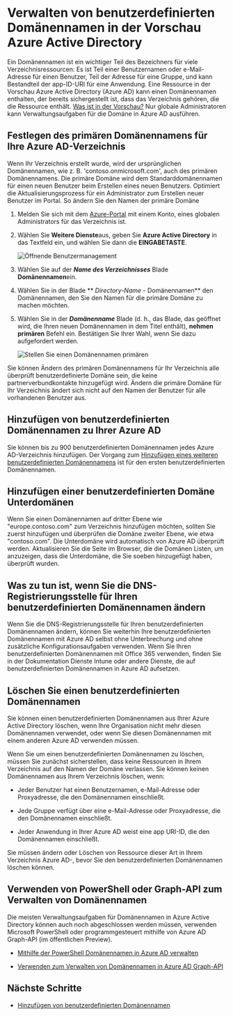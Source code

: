 <properties
    pageTitle="Verwalten von benutzerdefinierten Domänennamen in der Vorschau Azure Active Directory | Microsoft Azure"
    description="Konzepte und Vorgehensweisen für die Verwaltung von Domänennamen in Azure Active Directory"
    services="active-directory"
    documentationCenter=""
    authors="jeffsta"
    manager="femila"
    editor=""/>

<tags
    ms.service="active-directory"
    ms.workload="identity"
    ms.tgt_pltfrm="na"
    ms.devlang="na"
    ms.topic="article"
    ms.date="09/12/2016"
    ms.author="curtand;jeffsta"/>

# <a name="managing-custom-domain-names-in-your-azure-active-directory-preview"></a>Verwalten von benutzerdefinierten Domänennamen in der Vorschau Azure Active Directory

Ein Domänennamen ist ein wichtiger Teil des Bezeichners für viele Verzeichnisressourcen: Es ist Teil einer Benutzernamen oder e-Mail-Adresse für einen Benutzer, Teil der Adresse für eine Gruppe, und kann Bestandteil der app-ID-URI für eine Anwendung. Eine Ressource in der Vorschau Azure Active Directory (Azure AD) kann einen Domänennamen enthalten, der bereits sichergestellt ist, dass das Verzeichnis gehören, die die Ressource enthält. [Was ist in der Vorschau?](active-directory-preview-explainer.md) Nur globale Administratoren kann Verwaltungsaufgaben für die Domäne in Azure AD ausführen.

## <a name="set-the-primary-domain-name-for-your-azure-ad-directory"></a>Festlegen des primären Domänennamens für Ihre Azure AD-Verzeichnis

Wenn Ihr Verzeichnis erstellt wurde, wird der ursprünglichen Domänennamen, wie z. B. 'contoso.onmicrosoft.com', auch des primären Domänennamens. Die primäre Domäne wird dem Standarddomänennamen für einen neuen Benutzer beim Erstellen eines neuen Benutzers. Optimiert die Aktualisierungsprozess für ein Administrator zum Erstellen neuer Benutzer im Portal. So ändern Sie den Namen der primäre Domäne

1.  Melden Sie sich mit dem [Azure-Portal](https://portal.azure.com) mit einem Konto, eines globalen Administrators für das Verzeichnis ist.

2.  Wählen Sie **Weitere Dienste**aus, geben Sie **Azure Active Directory** in das Textfeld ein, und wählen Sie dann die **EINGABETASTE**.

    ![Öffnende Benutzermanagement](./media/active-directory-domains-add-azure-portal/user-management.png)

3. Wählen Sie auf der ***Name des Verzeichnisses*** Blade **Domänennamen**ein.

4. Wählen Sie in der Blade ** *Directory-Name* - Domänennamen** den Domänennamen, den Sie den Namen für die primäre Domäne zu machen möchten.

5.  Wählen Sie in der ***Domänenname*** Blade (d. h., das Blade, das geöffnet wird, die Ihren neuen Domänennamen in dem Titel enthält), **nehmen primären** Befehl ein. Bestätigen Sie Ihrer Wahl, wenn Sie dazu aufgefordert werden.

    ![Stellen Sie einen Domänennamen primären](./media/active-directory-domains-manage-azure-portal/make-primary.png)

Sie können Ändern des primären Domänennamens für Ihr Verzeichnis alle überprüft benutzerdefinierte Domäne sein, die keine partnerverbundkontakte hinzugefügt wird. Ändern die primäre Domäne für Ihr Verzeichnis ändert sich nicht auf den Namen der Benutzer für alle vorhandenen Benutzer aus.

## <a name="add-custom-domain-names-to-your-azure-ad"></a>Hinzufügen von benutzerdefinierten Domänennamen zu Ihrer Azure AD

Sie können bis zu 900 benutzerdefinierten Domänennamen jedes Azure AD-Verzeichnis hinzufügen. Der Vorgang zum [Hinzufügen eines weiteren benutzerdefinierten Domänennamens](active-directory-domains-add-azure-portal.md) ist für den ersten benutzerdefinierten Domänennamen.

## <a name="add-subdomains-of-a-custom-domain"></a>Hinzufügen einer benutzerdefinierten Domäne Unterdomänen

Wenn Sie einen Domänennamen auf dritter Ebene wie "europe.contoso.com" zum Verzeichnis hinzufügen möchten, sollten Sie zuerst hinzufügen und überprüfen die Domäne zweiter Ebene, wie etwa "contoso.com". Die Unterdomäne wird automatisch von Azure AD überprüft werden. Aktualisieren Sie die Seite im Browser, die die Domänen Listen, um anzuzeigen, dass die Unterdomäne, die Sie soeben hinzugefügt haben, überprüft wurden.

## <a name="what-to-do-if-you-change-the-dns-registrar-for-your-custom-domain-name"></a>Was zu tun ist, wenn Sie die DNS-Registrierungsstelle für Ihren benutzerdefinierten Domänennamen ändern

Wenn Sie die DNS-Registrierungsstelle für Ihren benutzerdefinierten Domänennamen ändern, können Sie weiterhin Ihre benutzerdefinierten Domänennamen mit Azure AD selbst ohne Unterbrechung und ohne zusätzliche Konfigurationsaufgaben verwenden. Wenn Sie Ihren benutzerdefinierten Domänennamen mit Office 365 verwenden, finden Sie in der Dokumentation Dienste Intune oder andere Dienste, die auf benutzerdefinierten Domänennamen in Azure AD aufsetzen.

## <a name="delete-a-custom-domain-name"></a>Löschen Sie einen benutzerdefinierten Domänennamen

Sie können einen benutzerdefinierten Domänennamen aus Ihrer Azure Active Directory löschen, wenn Ihre Organisation nicht mehr diesen Domänennamen verwendet, oder wenn Sie diesen Domänennamen mit einem anderen Azure AD verwenden müssen.

Wenn Sie um einen benutzerdefinierten Domänennamen zu löschen, müssen Sie zunächst sicherstellen, dass keine Ressourcen in Ihrem Verzeichnis auf den Namen der Domäne verlassen. Sie können keinen Domänennamen aus Ihrem Verzeichnis löschen, wenn:

-   Jeder Benutzer hat einen Benutzernamen, e-Mail-Adresse oder Proxyadresse, die den Domänennamen einschließt.

-   Jede Gruppe verfügt über eine e-Mail-Adresse oder Proxyadresse, die den Domänennamen einschließt.

-   Jeder Anwendung in Ihrer Azure AD weist eine app URI-ID, die den Domänennamen einschließt.

Sie müssen ändern oder Löschen von Ressource dieser Art in Ihrem Verzeichnis Azure AD-, bevor Sie den benutzerdefinierten Domänennamen löschen können.

## <a name="use-powershell-or-graph-api-to-manage-domain-names"></a>Verwenden von PowerShell oder Graph-API zum Verwalten von Domänennamen

Die meisten Verwaltungsaufgaben für Domänennamen in Azure Active Directory können auch noch abgeschlossen werden müssen, verwenden Microsoft PowerShell oder programmgesteuert mithilfe von Azure AD Graph-API (im öffentlichen Preview).

-   [Mithilfe der PowerShell Domänennamen in Azure AD verwalten](https://msdn.microsoft.com/library/azure/e1ef403f-3347-4409-8f46-d72dafa116e0#BKMK_ManageDomains)

-   [Verwenden zum Verwalten von Domänennamen in Azure AD Graph-API](https://msdn.microsoft.com/Library/Azure/Ad/Graph/api/domains-operations)

## <a name="next-steps"></a>Nächste Schritte

-   [Hinzufügen von benutzerdefinierten Domänennamen](active-directory-domains-add-azure-portal.md)
